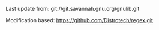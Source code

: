 Last update from: git://git.savannah.gnu.org/gnulib.git

Modification based: https://github.com/Distrotech/regex.git

